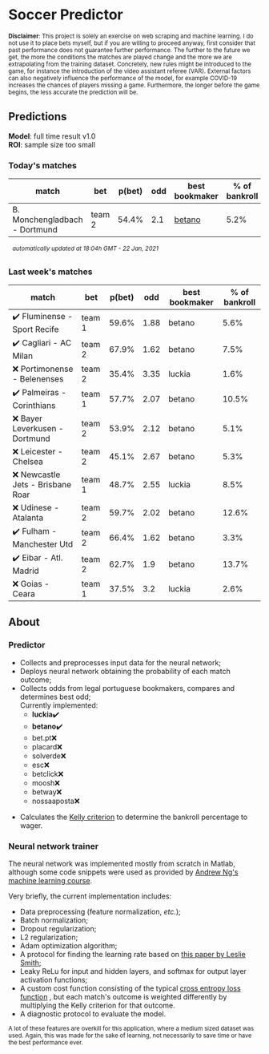 # Soccer Predictor
<sub>__Disclaimer__: This project is solely an exercise on web scraping and machine learning.
I do not use it to place bets myself, but if you are willing to proceed anyway, first consider that past performance
does not guarantee further performance. The further to the future we get, the more the conditions the matches are
played change and the more we are extrapolating from the training dataset. Concretely, new rules might be
introduced to the game, for instance the introduction of the video assistant referee (VAR). External factors can also
negatively influence the performance of the model, for example COVID-19 increases the chances of players missing a game.
Furthermore, the longer before the game begins, the less accurate the prediction will be.</sub>

## Predictions
__Model__: full time result v1.0</br>
__ROI__: sample size too small 


### Today's matches
|match|bet|p(bet)|odd|best bookmaker|% of bankroll|
|---  |---|---        |---|---           |---|
|B. Monchengladbach - Dortmund|team 2|54.4%|2.1|[betano](https://www.betano.pt/sport/futebol/alemanha/bundesliga/216r/)|5.2%|


&nbsp;&nbsp;<sup>_automatically updated at 18:04h GMT - 22 Jan, 2021_</sup>

### Last week's matches
|match|bet|p(bet)|odd|best bookmaker|% of bankroll|
|---  |---|---        |---|---           |---|
|:heavy_check_mark: Fluminense - Sport Recife|team 1|59.6%|1.88|betano|5.6%|
|:heavy_check_mark: Cagliari - AC Milan|team 2|67.9%|1.62|betano|7.5%|
|:x: Portimonense - Belenenses|team 2|35.4%|3.35|luckia|1.6%|
|:heavy_check_mark: Palmeiras - Corinthians|team 1|57.7%|2.07|betano|10.5%|
|:x: Bayer Leverkusen - Dortmund|team 2|53.9%|2.12|betano|5.1%|
|:x: Leicester - Chelsea|team 2|45.1%|2.67|betano|5.3%|
|:x: Newcastle Jets - Brisbane Roar|team 1|48.7%|2.55|luckia|8.5%|
|:x: Udinese - Atalanta|team 2|59.7%|2.02|betano|12.6%|
|:heavy_check_mark: Fulham - Manchester Utd|team 2|66.4%|1.62|betano|3.3%|
|:heavy_check_mark: Eibar - Atl. Madrid|team 2|62.7%|1.9|betano|13.7%|
|:x: Goias - Ceara|team 1|37.5%|3.2|luckia|2.6%|

    
## About

### Predictor
* Collects and preprocesses input data for the neural network;
* Deploys neural network obtaining the probability of each match outcome;
* Collects odds from legal portuguese bookmakers, compares and determines best odd;</br>
Currently implemented:
    * __luckia__:heavy_check_mark:
    * __betano__:heavy_check_mark:
    * bet.pt:x:
    * placard:x:
    * solverde:x:
    * esc:x:
    * betclick:x:
    * moosh:x:
    * betway:x:
    * nossaaposta:x:

- Calculates the [Kelly criterion](https://en.wikipedia.org/wiki/Kelly_criterion) to determine the bankroll percentage 
to wager.

### Neural network trainer
The neural network was implemented mostly from scratch in Matlab, although some code snippets were used as provided by 
[Andrew Ng's machine learning course](https://www.coursera.org/learn/machine-learning).

Very briefly, the current implementation includes:
* Data preprocessing (feature normalization, _etc._);
* Batch normalization;
* Dropout regularization;
* L2 regularization;
* Adam optimization algorithm;
* A protocol for finding the learning rate based on [this paper by Leslie Smith](https://arxiv.org/abs/1708.07120);
* Leaky ReLu for input and hidden layers, and softmax for output layer activation functions;
* A custom cost function consisting of the typical 
[cross entropy loss function](https://en.wikipedia.org/wiki/Cross_entropy#Cross-entropy_loss_function_and_logistic_regression)
, but each match's outcome is weighted differently by multiplying the Kelly criterion for that outcome.
* A diagnostic protocol to evaluate the model.

<sup>A lot of these features are overkill for this application, where a medium sized dataset was used.
Again, this was made for the sake of learning, not necessarily to save time or have the best performance ever.</sup>


